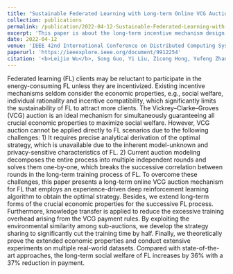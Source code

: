 ```yaml
---
title: "Sustainable Federated Learning with Long-term Online VCG Auction Mechanism"
collection: publications
permalink: /publication/2022-04-12-Sustainable-Federated-Learning-with-Long-term-Online-VCG-Auction-Mechanism.md
excerpt: 'This paper is about the long-term incentive mechanism design for federated learning.'
date: 2022-04-12
venue: 'IEEE 42nd International Conference on Distributed Computing Systems (ICDCS) (CCF-B)'
paperurl: 'https://ieeexplore.ieee.org/document/9912254'
citation: '<b>Leijie Wu</b>, Song Guo, Yi Liu, Zicong Hong, Yufeng Zhan, and Wenchao Xu. &quot;Sustainable Federated Learning with Long-term Online VCG Auction Mechanism.&quot; <i>IEEE 42nd International Conference on Distributed Computing Systems (ICDCS)</i>. 2022: 895-905.'
---
```



Federated learning (FL) clients may be reluctant to participate in the energy-consuming FL unless they are incentivized. Existing incentive mechanisms seldom consider the economic properties, e.g., social welfare, individual rationality and incentive compatibility, which significantly limits the sustainability of FL to attract more clients. The Vickrey–Clarke–Groves (VCG) auction is an ideal mechanism for simultaneously guaranteeing all crucial economic properties to maximize social welfare. However, VCG auction cannot be applied directly to FL scenarios due to the following challenges: 1) It requires precise analytical derivation of the optimal strategy, which is unavailable due to the inherent model-unknown and privacy-sensitive characteristics of FL. 2) Current auction modeling decomposes the entire process into multiple independent rounds and solves them one-by-one, which breaks the successive correlation between rounds in the long-term training process of FL. To overcome these challenges, this paper presents a long-term online VCG auction mechanism for FL that employs an experience-driven deep reinforcement learning algorithm to obtain the optimal strategy. Besides, we extend long-term forms of the crucial economic properties for the successive FL process. Furthermore, knowledge transfer is applied to reduce the excessive training overhead arising from the VCG payment rules. By exploiting the environmental similarity among sub-auctions, we develop the strategy sharing to significantly cut the training time by half. Finally, we theoretically prove the extended economic properties and conduct extensive experiments on multiple real-world datasets. Compared with state-of-the-art approaches, the long-term social welfare of FL increases by 36% with a 37% reduction in payment.
